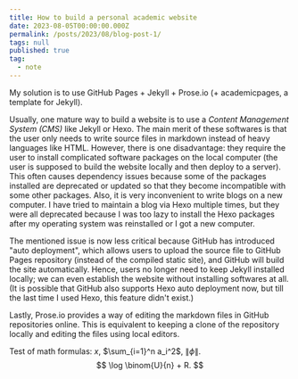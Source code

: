 ```yaml
---
title: How to build a personal academic website
date: 2023-08-05T00:00:00.000Z
permalink: /posts/2023/08/blog-post-1/
tags: null
published: true
tag:
  - note
---
```


My solution is to use GitHub Pages + Jekyll + Prose.io (+ academicpages, a template for Jekyll).

Usually, one mature way to build a website is to use a *Content Management System (CMS)* like Jekyll or Hexo. The main merit of these softwares is that the user only needs to write source files in markdown instead of heavy languages like HTML. However, there is one disadvantage: they require the user to install complicated software packages on the local computer (the user is supposed to build the website locally and then deploy to a server). This often causes dependency issues because some of the packages installed are deprecated or updated so that they become incompatible with some other packages. Also, it is very inconvenient to write blogs on a new computer. I have tried to maintain a blog via Hexo multiple times, but they were all deprecated because I was too lazy to install the Hexo packages after my operating system was reinstalled or I got a new computer.

The mentioned issue is now less critical because GitHub has introduced "auto deployment", which allows users to upload the source file to GitHub Pages repository (instead of the compiled static site), and GitHub will build the site automatically. Hence, users no longer need to keep Jekyll installed locally; we can even establish the website without installing softwares at all. (It is possible that GitHub also supports Hexo auto deployment now, but till the last time I used Hexo, this feature didn't exist.)

Lastly, Prose.io provides a way of editing the markdown files in GitHub repositories online. This is equivalent to keeping a clone of the repository locally and editing the files using local editors.

Test of math formulas: $x$, $\sum_{i=1}^n a_i^2$, $\Big\lVert\phi\Big\rVert$.
$$
\log \binom{U}{n} + R.
$$
